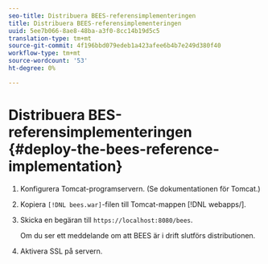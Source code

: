 ```yaml
---
seo-title: Distribuera BEES-referensimplementeringen
title: Distribuera BEES-referensimplementeringen
uuid: 5ee7b066-8ae8-48ba-a3f0-8cc14b19d5c5
translation-type: tm+mt
source-git-commit: 4f196bbd079edeb1a423afee6b4b7e249d380f40
workflow-type: tm+mt
source-wordcount: '53'
ht-degree: 0%

---
```



# Distribuera BES-referensimplementeringen {#deploy-the-bees-reference-implementation}

1. Konfigurera Tomcat-programservern. (Se dokumentationen för Tomcat.)
1. Kopiera `[!DNL bees.war]`-filen till Tomcat-mappen [!DNL webapps/].
1. Skicka en begäran till `https://localhost:8080/bees`.

   Om du ser ett meddelande om att BEES är i drift slutförs distributionen.
1. Aktivera SSL på servern.
